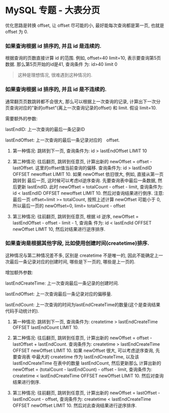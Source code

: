 # MySQL 专题 - 大表分页

优化思路是转换 offset, 让 offset 尽可能的小, 最好能每次查询都是第一页, 也就是 offset 为 0.

### 如果查询根据 id 排序的, 并且 id 是连续的.

根据查询的页数直接计算 id 的范围. 例如, offset=40 limit=10, 表示要查询第5页数据. 那么第5页开始的id是41, 查询条件
为: id>40 limit 0

> 这种是理想情况, 很难遇到这种情况的.

### 如果查询根据 id 排序的, 并且 id 是不连续的.

通常翻页页数跳转都不会很大, 那么可以根据上一次查询的记录, 计算出下一次分页查询对应的"新的offset"(离上一次查询记录的offset) 
和 limit. 假设 limit=10.

需要额外的参数:

lastEndID: 上一次查询的最后一条记录ID

lastEndOffset: 上一次查询的最后一条记录对应的　offset. 

1) 第一种情况: 跳转到下一页, 查询条件为: id > lastEndOffset LIMIT 10

2) 第二种情况: 往后翻页, 跳转到任意页, 计算出新的 newOffset = offset - lastOffset. 这里的offset值当前查询的偏移.
查询条件为: id > lastEndID OFFSET newoffset LIMIT 10. 如果 newOffset 依旧很大, 例如, 直接从第一页跳转到
最后一页, 这时候可以考虑id逆序查询. 先要查询表中最后一条数据, 然后更新 lastEndID. 此时 newOffset = totalCount - offset - limit, 
查询条件为: id < lastEndID OFFSET newoffset LIMIT 10. 然后对查询结果进行倒序. 注意: 最后一页 offset+limit >= totalCount, 
按照上述计算 newOffset 可能小于 0, 所以最后一页的 newOffset=0, limit= totalCount - offset

3) 第三种情况: 往前翻页, 跳转到任意页, 根据 id 逆序, newOffset = lastEndOffset - offset - limit - 1, 查询条
件为: id < lastEndId OFFSET newOffset LIMIT 10, 然后对结果进行逆序排序.

### 如果查询是根据其他字段, 比如使用创建时间(createtime)排序.

这种情况与第二种情况差不多, 区别是 createtime 不是唯一的, 因此不能确定上一次最后一条记录对应的创建时间, 哪些是下一页的,
哪些是上一页的.

增加额外参数:

lastEndCreateTime: 上一次查询最后一条记录的创建时间.

lastEndOffset: 上一次查询最后一条记录对应的偏移量. 

lastEndCount: 上一次查询的时间为lastEndCreateTime的数量(这个是查询结果代码手动统计的).

1) 第一种情况: 跳转到下一页, 查询条件为: createtime > lastEndCreateTime OFFSET lastEndCount LIMIT 10.

2) 第二种情况: 往后翻页, 跳转到任意页, 计算出新的 newOffset = offset - lastOffset + lastEndCount. 查询条件为:
createtime > lastEndCreateTime OFFSET newOffset LIMIT 10. 如果 newOffset 很大, 可以考虑逆序查询, 先要查询表
中最大的 createtime 作为 lastEndCreateTime, 以及该 lastEndCreateTime 在表中的数量 lastEndCount, 然后更新那么
计算出新的 newOffset = (totalCount - lastEndCount) - offset - limit, 查询条件为: createtime < lastEndCreateTime OFFSET newOffset LIMIT 10.
然后对查询结果进行倒序.

3) 第三种情况: 往前翻页, 跳转到任意页, 计算出新的 newOffset = lastOffset - lastEndCount - offset, 查询条件为:
createtime < lastEndCreateTime OFFSET newOffset LIMIT 10. 然后对此查询结果进行逆序排序.
